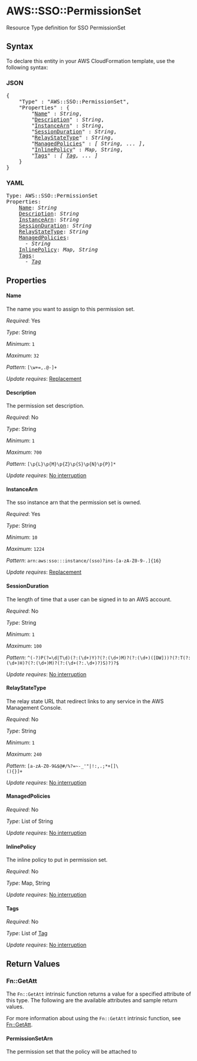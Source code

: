 # AWS::SSO::PermissionSet

Resource Type definition for SSO PermissionSet

## Syntax

To declare this entity in your AWS CloudFormation template, use the following syntax:

### JSON

<pre>
{
    "Type" : "AWS::SSO::PermissionSet",
    "Properties" : {
        "<a href="#name" title="Name">Name</a>" : <i>String</i>,
        "<a href="#description" title="Description">Description</a>" : <i>String</i>,
        "<a href="#instancearn" title="InstanceArn">InstanceArn</a>" : <i>String</i>,
        "<a href="#sessionduration" title="SessionDuration">SessionDuration</a>" : <i>String</i>,
        "<a href="#relaystatetype" title="RelayStateType">RelayStateType</a>" : <i>String</i>,
        "<a href="#managedpolicies" title="ManagedPolicies">ManagedPolicies</a>" : <i>[ String, ... ]</i>,
        "<a href="#inlinepolicy" title="InlinePolicy">InlinePolicy</a>" : <i>Map, String</i>,
        "<a href="#tags" title="Tags">Tags</a>" : <i>[ <a href="tag.md">Tag</a>, ... ]</i>
    }
}
</pre>

### YAML

<pre>
Type: AWS::SSO::PermissionSet
Properties:
    <a href="#name" title="Name">Name</a>: <i>String</i>
    <a href="#description" title="Description">Description</a>: <i>String</i>
    <a href="#instancearn" title="InstanceArn">InstanceArn</a>: <i>String</i>
    <a href="#sessionduration" title="SessionDuration">SessionDuration</a>: <i>String</i>
    <a href="#relaystatetype" title="RelayStateType">RelayStateType</a>: <i>String</i>
    <a href="#managedpolicies" title="ManagedPolicies">ManagedPolicies</a>: <i>
      - String</i>
    <a href="#inlinepolicy" title="InlinePolicy">InlinePolicy</a>: <i>Map, String</i>
    <a href="#tags" title="Tags">Tags</a>: <i>
      - <a href="tag.md">Tag</a></i>
</pre>

## Properties

#### Name

The name you want to assign to this permission set.

_Required_: Yes

_Type_: String

_Minimum_: <code>1</code>

_Maximum_: <code>32</code>

_Pattern_: <code>[\w+=,.@-]+</code>

_Update requires_: [Replacement](https://docs.aws.amazon.com/AWSCloudFormation/latest/UserGuide/using-cfn-updating-stacks-update-behaviors.html#update-replacement)

#### Description

The permission set description.

_Required_: No

_Type_: String

_Minimum_: <code>1</code>

_Maximum_: <code>700</code>

_Pattern_: <code>[\p{L}\p{M}\p{Z}\p{S}\p{N}\p{P}]*</code>

_Update requires_: [No interruption](https://docs.aws.amazon.com/AWSCloudFormation/latest/UserGuide/using-cfn-updating-stacks-update-behaviors.html#update-no-interrupt)

#### InstanceArn

The sso instance arn that the permission set is owned.

_Required_: Yes

_Type_: String

_Minimum_: <code>10</code>

_Maximum_: <code>1224</code>

_Pattern_: <code>arn:aws:sso:::instance/(sso)?ins-[a-zA-Z0-9-.]{16}</code>

_Update requires_: [Replacement](https://docs.aws.amazon.com/AWSCloudFormation/latest/UserGuide/using-cfn-updating-stacks-update-behaviors.html#update-replacement)

#### SessionDuration

The length of time that a user can be signed in to an AWS account.

_Required_: No

_Type_: String

_Minimum_: <code>1</code>

_Maximum_: <code>100</code>

_Pattern_: <code>^(-?)P(?=\d|T\d)(?:(\d+)Y)?(?:(\d+)M)?(?:(\d+)([DW]))?(?:T(?:(\d+)H)?(?:(\d+)M)?(?:(\d+(?:\.\d+)?)S)?)?$</code>

_Update requires_: [No interruption](https://docs.aws.amazon.com/AWSCloudFormation/latest/UserGuide/using-cfn-updating-stacks-update-behaviors.html#update-no-interrupt)

#### RelayStateType

The relay state URL that redirect links to any service in the AWS Management Console.

_Required_: No

_Type_: String

_Minimum_: <code>1</code>

_Maximum_: <code>240</code>

_Pattern_: <code>[a-zA-Z0-9&amp;$@#\/%?=~\-_'&quot;|!:,.;*+\[\]\ \(\)\{\}]+</code>

_Update requires_: [No interruption](https://docs.aws.amazon.com/AWSCloudFormation/latest/UserGuide/using-cfn-updating-stacks-update-behaviors.html#update-no-interrupt)

#### ManagedPolicies

_Required_: No

_Type_: List of String

_Update requires_: [No interruption](https://docs.aws.amazon.com/AWSCloudFormation/latest/UserGuide/using-cfn-updating-stacks-update-behaviors.html#update-no-interrupt)

#### InlinePolicy

The inline policy to put in permission set.

_Required_: No

_Type_: Map, String

_Update requires_: [No interruption](https://docs.aws.amazon.com/AWSCloudFormation/latest/UserGuide/using-cfn-updating-stacks-update-behaviors.html#update-no-interrupt)

#### Tags

_Required_: No

_Type_: List of <a href="tag.md">Tag</a>

_Update requires_: [No interruption](https://docs.aws.amazon.com/AWSCloudFormation/latest/UserGuide/using-cfn-updating-stacks-update-behaviors.html#update-no-interrupt)

## Return Values

### Fn::GetAtt

The `Fn::GetAtt` intrinsic function returns a value for a specified attribute of this type. The following are the available attributes and sample return values.

For more information about using the `Fn::GetAtt` intrinsic function, see [Fn::GetAtt](https://docs.aws.amazon.com/AWSCloudFormation/latest/UserGuide/intrinsic-function-reference-getatt.html).

#### PermissionSetArn

The permission set that the policy will be attached to
